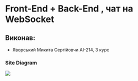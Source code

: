 
# Front-End + Back-End  , чат на WebSocket

## Виконав: 
* Яворський Микита Сергiйовчи АІ-214, 3 курс


### Site Diagram
![](https://github.com/harf1n/09-19-front-end/assets/100131883/3e09ed62-1ddd-423e-83f1-22aa379eb042)
